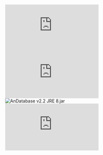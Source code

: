 ![AnDatabase v2.3 JRE 9.jar (Latest Version) ](https://github.com/anongrp/AnDatabase/raw/master/Release/AN%20Database%20v2.3%20JRE%209.jar)   
![AnDatabase v2.2 JRE 9.jar](https://github.com/anongrp/AnDatabase/raw/master/Release/AN%20Database%20v2.2%20JRE%209%20.jar)    
![AnDatabase v2.2 JRE 8.jar](https://github.com/anongrp/AnDatabase/raw/master/Release/AN%20Database%20v2.2%20JRE%208%20.jarjar)    
![AnDatabase v2.1jar](https://github.com/anongrp/AnDatabase/raw/master/Release/AN%20Database%20v2.1.jar)    

